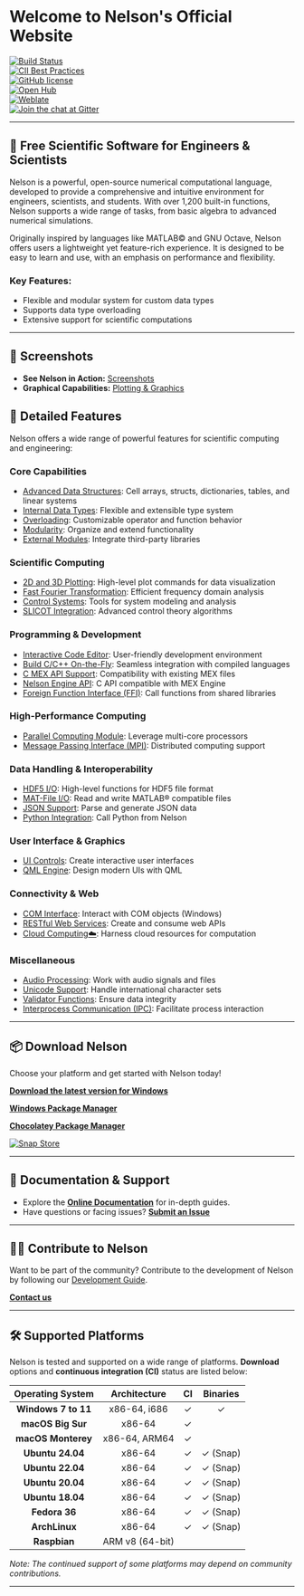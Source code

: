 # **Welcome to Nelson's Official Website**

[![Build Status](https://github.com/nelson-lang/nelson/workflows/C%2FC%2B%2B%20CI/badge.svg)](https://github.com/nelson-lang/nelson/workflows/C%2FC%2B%2B%20CI/badge.svg)  
[![CII Best Practices](https://bestpractices.coreinfrastructure.org/projects/602/badge)](https://bestpractices.coreinfrastructure.org/projects/602)  
[![GitHub license](https://img.shields.io/badge/license-LGPL3.0-blue.svg)](https://github.com/nelson-lang/nelson/blob/master/lgpl-3.0.md)  
[![Open Hub](https://img.shields.io/badge/Open-Hub-blue.svg)](https://www.openhub.net/p/nelson-interpreter)  
[![Weblate](https://img.shields.io/badge/Weblate--green.svg)](https://hosted.weblate.org/projects/nelson/)  
[![Join the chat at Gitter](https://badges.gitter.im/nelson-numerical-software/Lobby.svg)](https://gitter.im/nelson-numerical-software/Lobby?utm_source=badge&utm_medium=badge&utm_campaign=pr-badge&utm_content=badge)

---

## 🚀 **Free Scientific Software for Engineers & Scientists**

Nelson is a powerful, open-source numerical computational language, developed to provide a comprehensive and intuitive environment for engineers, scientists, and students. With over 1,200 built-in functions, Nelson supports a wide range of tasks, from basic algebra to advanced numerical simulations.

Originally inspired by languages like MATLAB© and GNU Octave, Nelson offers users a lightweight yet feature-rich experience. It is designed to be easy to learn and use, with an emphasis on performance and flexibility.

### Key Features:

- Flexible and modular system for custom data types
- Supports data type overloading
- Extensive support for scientific computations

---

## 📸 **Screenshots**

- **See Nelson in Action:** [Screenshots](SCREENSHOTS.md)
- **Graphical Capabilities:** [Plotting & Graphics](PLOT_GALLERY.md)

## 🚀 Detailed Features

Nelson offers a wide range of powerful features for scientific computing and engineering:

### Core Capabilities

- [Advanced Data Structures](TYPES.md): Cell arrays, structs, dictionaries, tables, and linear systems
- [Internal Data Types](TYPES.md): Flexible and extensible type system
- [Overloading](OVERLOADING.md): Customizable operator and function behavior
- [Modularity](MODULARITY.md): Organize and extend functionality
- [External Modules](EXTERNAL_MODULE.md): Integrate third-party libraries

### Scientific Computing

- [2D and 3D Plotting](PLOTS.md): High-level plot commands for data visualization
- [Fast Fourier Transformation](FFTW.md): Efficient frequency domain analysis
- [Control Systems](CONTROL.md): Tools for system modeling and analysis
- [SLICOT Integration](SLICOT.md): Advanced control theory algorithms

### Programming & Development

- [Interactive Code Editor](CODE_EDITOR.md): User-friendly development environment
- [Build C/C++ On-the-Fly](BUILD_C_CPP_ON_FLY.md): Seamless integration with compiled languages
- [C MEX API Support](MEX.md): Compatibility with existing MEX files
- [Nelson Engine API](MEX_ENGINE.md): C API compatible with MEX Engine
- [Foreign Function Interface (FFI)](FFI.md): Call functions from shared libraries

### High-Performance Computing

- [Parallel Computing Module](PARALLEL.md): Leverage multi-core processors
- [Message Passing Interface (MPI)](MPI.md): Distributed computing support

### Data Handling & Interoperability

- [HDF5 I/O](HDF5.md): High-level functions for HDF5 file format
- [MAT-File I/O](MATIO.md): Read and write MATLAB® compatible files
- [JSON Support](JSON.md): Parse and generate JSON data
- [Python Integration](PYTHON.md): Call Python from Nelson

### User Interface & Graphics

- [UI Controls](UICONTROL.md): Create interactive user interfaces
- [QML Engine](QML_ENGINE.md): Design modern UIs with QML

### Connectivity & Web

- [COM Interface](COM_INTERFACE.md): Interact with COM objects (Windows)
- [RESTful Web Services](REST.md): Create and consume web APIs
- [Cloud Computing☁️](CLOUD.md): Harness cloud resources for computation

### Miscellaneous

- [Audio Processing](AUDIO.md): Work with audio signals and files
- [Unicode Support](CHARSET.md): Handle international character sets
- [Validator Functions](VALIDATORS.md): Ensure data integrity
- [Interprocess Communication (IPC)](IPC.md): Facilitate process interaction

---

## 📦 **Download Nelson**

Choose your platform and get started with Nelson today!

[**Download the latest version for Windows**](https://github.com/nelson-lang/nelson/releases)

[**Windows Package Manager**](https://winstall.app/apps/NelsonNumericalSoftware.Nelson)

[**Chocolatey Package Manager**](https://community.chocolatey.org/packages/nelson)

[![**Snap Store**](https://snapcraft.io/static/images/badges/en/snap-store-black.svg)](https://snapcraft.io/nelson)

---

## 📖 **Documentation & Support**

- Explore the **[Online Documentation](https://nelson-lang.github.io/nelson-website/help/en_US/index.html)** for in-depth guides.
- Have questions or facing issues? **[Submit an Issue](https://github.com/nelson-lang/nelson/issues)**

---

## 🧑‍💻 **Contribute to Nelson**

Want to be part of the community? Contribute to the development of Nelson by following our [Development Guide](DEVELOPMENT.md).

[**Contact us**](mailto:nelson.numerical.computation@gmail.com)

---

## 🛠️ **Supported Platforms**

Nelson is tested and supported on a wide range of platforms. **Download** options and **continuous integration (CI)** status are listed below:

| **Operating System** | **Architecture** | **CI** | **Binaries** |
| :------------------: | :--------------: | :----: | :----------: |
| **Windows 7 to 11**  |   x86-64, i686   |   ✓    |      ✓       |
|  **macOS Big Sur**   |      x86-64      |   ✓    |              |
|  **macOS Monterey**  |  x86-64, ARM64   |   ✓    |              |
|   **Ubuntu 24.04**   |      x86-64      |   ✓    |   ✓ (Snap)   |
|   **Ubuntu 22.04**   |      x86-64      |   ✓    |   ✓ (Snap)   |
|   **Ubuntu 20.04**   |      x86-64      |   ✓    |   ✓ (Snap)   |
|   **Ubuntu 18.04**   |      x86-64      |   ✓    |   ✓ (Snap)   |
|    **Fedora 36**     |      x86-64      |   ✓    |   ✓ (Snap)   |
|    **ArchLinux**     |      x86-64      |   ✓    |   ✓ (Snap)   |
|     **Raspbian**     | ARM v8 (64-bit)  |        |              |

_Note: The continued support of some platforms may depend on community contributions._

---
